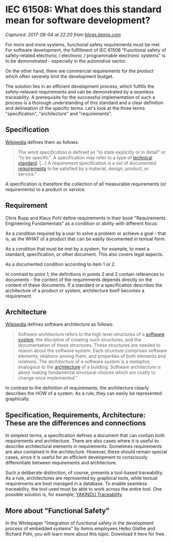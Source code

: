 # IEC 61508: What does this standard mean for software development?

_Captured: 2017-08-04 at 22:20 from [blogs.itemis.com](https://blogs.itemis.com/en/iec-61508-what-does-this-standard-mean-for-software-development?utm_source=hs_email&utm_medium=email&utm_content=54879111&_hsenc=p2ANqtz--tINoFlL-CuruqJ_7L8hqZWb8NiOwJAuuq7qWdffcBmISI7CVRpuNXmVD-W59RHDDs9Da7MmoGj_MpVFwqbfHsKXCuxg&_hsmi=54879210)_

For more and more systems, functional safety requirements must be met. For software development, the fulfillment of IEC 61508 "Functional safety of safety-related electronic / electronic / programmable electronic systems" is to be demonstrated - especially in the automotive sector.

On the other hand, there are commercial requirements for the product which often severely limit the development budget.

The solution lies in an efficient development process, which fulfills the safety-relevant requirements and can be demonstrated by a seamless traceability. A prerequisite for the successful implementation of such a process is a thorough understanding of this standard and a clear definition and delineation of the specific terms. Let's look at the three terms "specification", "architecture" and "requirements".

## **Specification**

[Wikipedia](https://en.wikipedia.org/wiki/Specification_\(technical_standard\)) defines them as follows:

> The word _specification_ is defined as "to state explicitly or in detail" or "to be specific". A specification may refer to a type of [technical standard](https://en.wikipedia.org/wiki/Technical_standard). [...] A requirement specification is a set of documented [requirements](https://en.wikipedia.org/wiki/Requirement) to be satisfied by a material, design, product, or service."

A specification is therefore the collection of all measurable requirements (or requirements) to a product or service.

## **Requirement**

Chris Rupp and Klaus Pohl define requirements in their book "Requirements Engineering Fundamentals" as a condition or ability with different focus:

As a condition required by a user to solve a problem or achieve a goal - that is, as the WHAT of a product that can be easily documented in textual form.

As a condition that must be met by a system, for example, to meet a standard, specification, or other document. This also covers legal aspects.

As a documented condition according to item 1 or 2.

In contrast to point 1, the definitions in points 2 and 3 contain references to documents - the content of the requirements depends directly on the content of these documents. If a standard or a specification describes the architecture of a product or system, architecture itself becomes a requirement.

## **Architecture**

[Wikipedia](https://en.wikipedia.org/wiki/Software_architecture) defines software architecture as follows:

> Software architecture refers to the high level structures of a [software system](https://en.wikipedia.org/wiki/Software_system), the discipline of creating such structures, and the documentation of these structures. These structures are needed to reason about the software system. Each structure comprises software elements, relations among them, and properties of both elements and relations. The _architecture_ of a software system is a metaphor, analogous to the [architecture](https://en.wikipedia.org/wiki/Architecture) of a building. Software architecture is about making fundamental structural choices which are costly to change once implemented."

In contrast to the definition of requirements, the architecture clearly describes the HOW of a system. As a rule, they can easily be represented graphically.

## **Specification, Requirements, Architecture: These are the differences and connections**

In simplest terms, a specification defines a document that can contain both requirements and architecture. There are also cases where it is useful to describe architectural elements in requirements. Sometimes requirements are also contained in the architecture. However, these should remain special cases, since it is useful for an efficient development to consciously differentiate between requirements and architecture.

Such a deliberate distinction, of course, presents a tool-based traceability. As a rule, architectures are represented by graphical tools, while textual requirements are best managed in a database. To enable seamless traceability, the tool used must be able to work across the entire tool. One possible solution is, for example, [YAKINDU Traceability](https://www.itemis.com/en/yakindu/traceability/).

## **More about "Functional Safety"**

In the Whitepaper "Integration of functional safety in the development process of embedded systems" by itemis employees Helko Glathe and Richard Pohl, you will learn more about this topic. Download it here for free.
